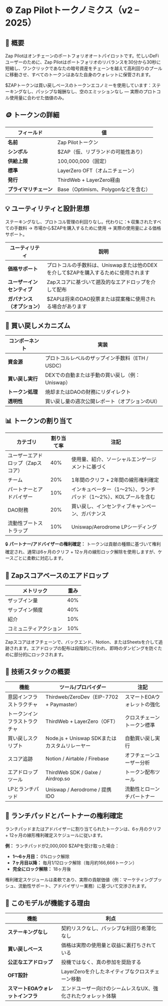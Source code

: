 # ⚙️ Zap Pilotトークノミクス（v2 – 2025）

## 🎯 概要

Zap Pilotはオンチェーンのポートフォリオオートパイロットです。忙しいDeFiユーザーのために、Zap
Pilotはポートフォリオのリバランスを30分から30秒に短縮し、ワンクリックであなたの暗号資産をチェーンを越えて高利回りのプールに移動させ、すべてのトークンはあなた自身のウォレットに保管されます。

$ZAPトークンは買い戻しベースのトークンエコノミーを使用しています：ステーキングなし、パッシブな報酬なし、空のエミッションなし — 実際のプロトコル使用量に合わせた価値のみ。

## 🪙 トークンの詳細

| フィールド             | 値                                  |
| ---------------------- | ----------------------------------- |
| **名前**               | Zap Pilotトークン                   |
| **シンボル**           | $ZAP（仮、リブランドの可能性あり）  |
| **供給上限**           | 100,000,000（固定）                 |
| **標準**               | LayerZero OFT（オムニチェーン）     |
| **発行**               | ThirdWeb + LayerZero経由            |
| **プライマリチェーン** | Base（Optimism、Polygonなどを含む） |

## 💡 ユーティリティと設計思想

ステーキングなし、プロトコル管理の利回りなし。代わりに：🌀 収集されたすべての手数料 → 市場から$ZAPを購入するために使用 → 実際の使用量による価格サポート。

| ユーティリティ               | 説明                                                                               |
| ---------------------------- | ---------------------------------------------------------------------------------- |
| **価格サポート**             | プロトコルの手数料は、Uniswapまたは他のDEXを介して$ZAPを購入するために使用されます |
| **ユーザーインセンティブ**   | Zapスコアに基づいて遡及的なエアドロップを介して配布                                |
| **ガバナンス（オプション）** | $ZAPは将来のDAO投票または提案権に使用される場合があります                          |

## 🔁 買い戻しメカニズム

| コンポーネント   | 実装                                             |
| ---------------- | ------------------------------------------------ |
| **資金源**       | プロトコルレベルのザップイン手数料（ETH / USDC） |
| **買い戻し実行** | DEXでの自動または手動の買い戻し（例：Uniswap）   |
| **トークン処理** | 焼却またはDAOの財務にリダイレクト                |
| **透明性**       | 買い戻し量の週次公開レポート（オプションのUI）   |

## 📊 トークンの割り当て

| カテゴリ                          | 割り当て率 | 注記                                                              |
| --------------------------------- | ---------- | ----------------------------------------------------------------- |
| ユーザーエアドロップ（Zapスコア） | 40%        | 使用量、紹介、ソーシャルエンゲージメントに基づく                  |
| チーム                            | 20%        | 1年間のクリフ + 2年間の線形権利確定                               |
| パートナーとアドバイザー          | 10%        | インキュベーター（1〜2%）、ランチパッド（1〜2%）、KOLプールを含む |
| DAO財務                           | 20%        | 買い戻し、インセンティブキャンペーン、ガバナンス                  |
| 流動性ブートストラップ            | 10%        | Uniswap/Aerodrome LPシーディング                                  |

🔒 **パートナー/アドバイザーの権利確定：**
トークンは貢献の種類に基づいて権利確定され、通常は6ヶ月のクリフ +
12ヶ月の線形ロック解除を使用しますが、ケースごとに柔軟に対応します。

## 🧮 Zapスコアベースのエアドロップ

| メトリック             | 重み |
| ---------------------- | ---- |
| ザップイン量           | 40%  |
| ザップイン頻度         | 40%  |
| 紹介                   | 10%  |
| コミュニティアクション | 10%  |

Zapスコアはオフチェーンで、バックエンド、Notion、またはSheetsを介して追跡されます。エアドロップの配布は段階的に行われ、即時のダンピングを防ぐために部分的にロックされます。

## 🔌 技術スタックの概要

| 機能                         | ツール/プロバイダー                           | 注記                        |
| ---------------------------- | --------------------------------------------- | --------------------------- |
| 意図インフラストラクチャ     | Thirdweb/ZeroDev（EIP-7702 + Paymaster）      | スマートEOAウォレットの強化 |
| トークンインフラストラクチャ | ThirdWeb + LayerZero（OFT）                   | クロスチェーントークン標準  |
| 買い戻しスクリプト           | Node.js + Uniswap SDKまたはカスタムリレーヤー | 自動買い戻し実行            |
| スコア追跡                   | Notion / Airtable / Firebase                  | オフチェーンユーザー分析    |
| エアドロップツール           | ThirdWeb SDK / Galxe / Airdrop.so             | トークン配布ツール          |
| LPとランチパッド             | Uniswap / Aerodrome / 提携IDO                 | 流動性とローンチパートナー  |

## 🔐 ランチパッドとパートナーの権利確定

ランチパッドまたはアドバイザーに割り当てられたトークンは、6ヶ月のクリフ +
12ヶ月の線形権利確定スケジュールに従います。

**例：** ランチパッドが2,000,000 $ZAPを受け取った場合：

- **1〜6ヶ月目：** 0%ロック解除
- **7ヶ月目以降：** 毎月1/12ロック解除（毎月約166,666トークン）
- **完全にロック解除：** 18ヶ月後

権利確定スケジュールは柔軟であり、実際の貢献価値（例：マーケティングプッシュ、流動性サポート、アドバイザリー業務）に基づいて交渉されます。

## 🧠 このモデルが機能する理由

| 機能                              | 利点                                                         |
| --------------------------------- | ------------------------------------------------------------ |
| **ステーキングなし**              | 契約リスクなし、パッシブな利回り希薄化なし                   |
| **買い戻しベース**                | 価格は実際の使用量と収益に裏打ちされている                   |
| **公正なエアドロップ**            | 投機ではなく、真の参加を奨励する                             |
| **OFT設計**                       | LayerZeroを介したネイティブなクロスチェーン移動              |
| **スマートEOAウォレットインフラ** | エンドユーザー向けのシームレスなUX、強化されたウォレット体験 |
